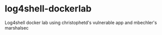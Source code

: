 # log4shell-dockerlab
Log4shell docker lab using  christophetd's vulnerable app and mbechler's marshalsec
